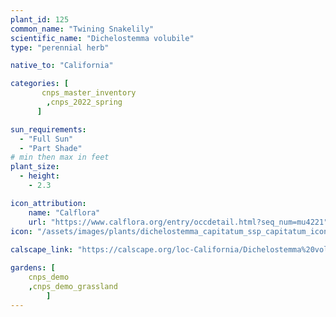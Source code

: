 ```yaml
---
plant_id: 125
common_name: "Twining Snakelily"
scientific_name: "Dichelostemma volubile"
type: "perennial herb"

native_to: "California"

categories: [
       cnps_master_inventory
        ,cnps_2022_spring
      ]

sun_requirements:
  - "Full Sun"
  - "Part Shade"
# min then max in feet
plant_size:
  - height: 
    - 2.3

icon_attribution: 
    name: "Calflora"
    url: "https://www.calflora.org/entry/occdetail.html?seq_num=mu4221"
icon: "/assets/images/plants/dichelostemma_capitatum_ssp_capitatum_icon.jpg"
 
calscape_link: "https://calscape.org/loc-California/Dichelostemma%20volubile(%20)"

gardens: [ 
    cnps_demo
    ,cnps_demo_grassland
        ]
---
```







